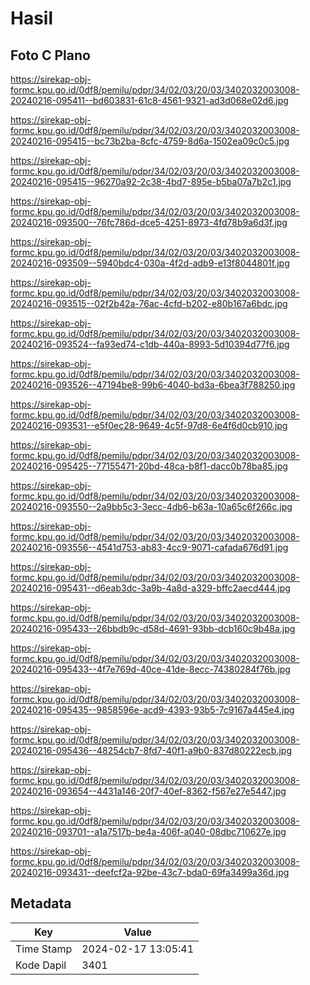 # Hasil

## Foto C Plano

https://sirekap-obj-formc.kpu.go.id/0df8/pemilu/pdpr/34/02/03/20/03/3402032003008-20240216-095411--bd603831-61c8-4561-9321-ad3d068e02d6.jpg

https://sirekap-obj-formc.kpu.go.id/0df8/pemilu/pdpr/34/02/03/20/03/3402032003008-20240216-095415--bc73b2ba-8cfc-4759-8d6a-1502ea09c0c5.jpg

https://sirekap-obj-formc.kpu.go.id/0df8/pemilu/pdpr/34/02/03/20/03/3402032003008-20240216-095415--96270a92-2c38-4bd7-895e-b5ba07a7b2c1.jpg

https://sirekap-obj-formc.kpu.go.id/0df8/pemilu/pdpr/34/02/03/20/03/3402032003008-20240216-093500--76fc786d-dce5-4251-8973-4fd78b9a6d3f.jpg

https://sirekap-obj-formc.kpu.go.id/0df8/pemilu/pdpr/34/02/03/20/03/3402032003008-20240216-093509--5940bdc4-030a-4f2d-adb9-e13f8044801f.jpg

https://sirekap-obj-formc.kpu.go.id/0df8/pemilu/pdpr/34/02/03/20/03/3402032003008-20240216-093515--02f2b42a-76ac-4cfd-b202-e80b167a6bdc.jpg

https://sirekap-obj-formc.kpu.go.id/0df8/pemilu/pdpr/34/02/03/20/03/3402032003008-20240216-093524--fa93ed74-c1db-440a-8993-5d10394d77f6.jpg

https://sirekap-obj-formc.kpu.go.id/0df8/pemilu/pdpr/34/02/03/20/03/3402032003008-20240216-093526--47194be8-99b6-4040-bd3a-6bea3f788250.jpg

https://sirekap-obj-formc.kpu.go.id/0df8/pemilu/pdpr/34/02/03/20/03/3402032003008-20240216-093531--e5f0ec28-9649-4c5f-97d8-6e4f6d0cb910.jpg

https://sirekap-obj-formc.kpu.go.id/0df8/pemilu/pdpr/34/02/03/20/03/3402032003008-20240216-095425--77155471-20bd-48ca-b8f1-dacc0b78ba85.jpg

https://sirekap-obj-formc.kpu.go.id/0df8/pemilu/pdpr/34/02/03/20/03/3402032003008-20240216-093550--2a9bb5c3-3ecc-4db6-b63a-10a65c6f266c.jpg

https://sirekap-obj-formc.kpu.go.id/0df8/pemilu/pdpr/34/02/03/20/03/3402032003008-20240216-093556--4541d753-ab83-4cc9-9071-cafada676d91.jpg

https://sirekap-obj-formc.kpu.go.id/0df8/pemilu/pdpr/34/02/03/20/03/3402032003008-20240216-095431--d6eab3dc-3a9b-4a8d-a329-bffc2aecd444.jpg

https://sirekap-obj-formc.kpu.go.id/0df8/pemilu/pdpr/34/02/03/20/03/3402032003008-20240216-095433--26bbdb9c-d58d-4691-93bb-dcb160c9b48a.jpg

https://sirekap-obj-formc.kpu.go.id/0df8/pemilu/pdpr/34/02/03/20/03/3402032003008-20240216-095433--4f7e769d-40ce-41de-8ecc-74380284f76b.jpg

https://sirekap-obj-formc.kpu.go.id/0df8/pemilu/pdpr/34/02/03/20/03/3402032003008-20240216-095435--9858596e-acd9-4393-93b5-7c9167a445e4.jpg

https://sirekap-obj-formc.kpu.go.id/0df8/pemilu/pdpr/34/02/03/20/03/3402032003008-20240216-095436--48254cb7-8fd7-40f1-a9b0-837d80222ecb.jpg

https://sirekap-obj-formc.kpu.go.id/0df8/pemilu/pdpr/34/02/03/20/03/3402032003008-20240216-093654--4431a146-20f7-40ef-8362-f567e27e5447.jpg

https://sirekap-obj-formc.kpu.go.id/0df8/pemilu/pdpr/34/02/03/20/03/3402032003008-20240216-093701--a1a7517b-be4a-406f-a040-08dbc710627e.jpg

https://sirekap-obj-formc.kpu.go.id/0df8/pemilu/pdpr/34/02/03/20/03/3402032003008-20240216-093431--deefcf2a-92be-43c7-bda0-69fa3499a36d.jpg


## Metadata

| Key        | Value               |
| ---------- | ------------------- |
| Time Stamp | 2024-02-17 13:05:41 |
| Kode Dapil | 3401                |




